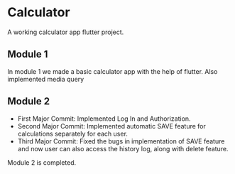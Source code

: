 # Calculator

A working calculator app flutter project.

## Module 1

In module 1 we made a basic calculator app with the help of flutter.
Also implemented media query

## Module 2

- First Major Commit: Implemented Log In and Authorization.
- Second Major Commit: Implemented automatic SAVE feature for calculations separately for each user.
- Third Major Commit: Fixed the bugs in implementation of SAVE feature and now user can also access the history log, along with delete feature.

Module 2 is completed.


